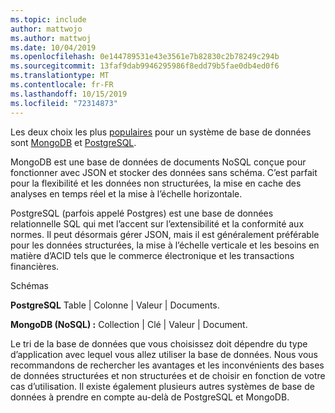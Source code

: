 ```yaml
---
ms.topic: include
author: mattwojo
ms.author: mattwoj
ms.date: 10/04/2019
ms.openlocfilehash: 0e144789531e43e3561e7b82830c2b78249c294b
ms.sourcegitcommit: 13faf9dab9946295986f8edd79b5fae0db4ed0f6
ms.translationtype: MT
ms.contentlocale: fr-FR
ms.lasthandoff: 10/15/2019
ms.locfileid: "72314873"
---
```

Les deux choix les plus [populaires](https://insights.stackoverflow.com/survey/2019#technology-_-databases) pour un système de base de données sont [MongoDB](https://www.mongodb.com/what-is-mongodb) et [PostgreSQL](https://www.postgresql.org/about/). 

MongoDB est une base de données de documents NoSQL conçue pour fonctionner avec JSON et stocker des données sans schéma. C’est parfait pour la flexibilité et les données non structurées, la mise en cache des analyses en temps réel et la mise à l’échelle horizontale. 

PostgreSQL (parfois appelé Postgres) est une base de données relationnelle SQL qui met l’accent sur l’extensibilité et la conformité aux normes. Il peut désormais gérer JSON, mais il est généralement préférable pour les données structurées, la mise à l’échelle verticale et les besoins en matière d’ACID tels que le commerce électronique et les transactions financières.

Schémas

**PostgreSQL** Table | Colonne | Valeur | Documents.

**MongoDB (NoSQL) :** Collection | Clé | Valeur | Document.

Le tri de la base de données que vous choisissez doit dépendre du type d’application avec lequel vous allez utiliser la base de données. Nous vous recommandons de rechercher les avantages et les inconvénients des bases de données structurées et non structurées et de choisir en fonction de votre cas d’utilisation. Il existe également plusieurs autres systèmes de base de données à prendre en compte au-delà de PostgreSQL et MongoDB.